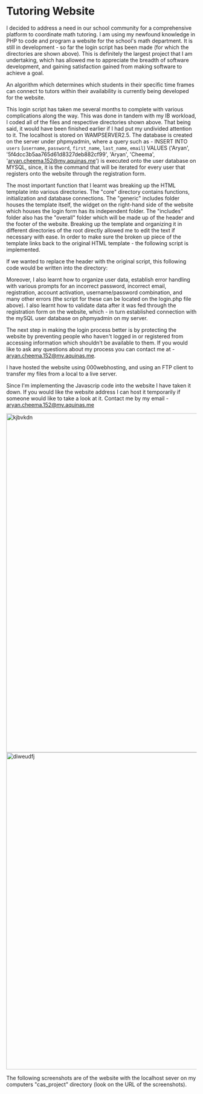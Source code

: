 # Tutoring Website
I decided to address a need in our school community for a comprehensive platform to coordinate math tutoring. I am using my newfound knowledge in PHP to code and program a website for the school's math department. It is still in development - so far the login script has been made (for which the directories are shown above). This is definitely the largest project that I am undertaking, which has allowed me to appreciate the breadth of software development, and gaining satisfaction gained from making software to achieve a goal.

An algorithm which determines which students in their specific time frames can connect to tutors within their availability is currently being developed for the website.

This login script has taken me several months to complete with various complications along the way. This was done in tandem with my IB workload, I coded all of the files and respective directories shown above. That being said, it would have been finished earlier if I had put my undivided attention to it. The localhost is stored on WAMPSERVER2.5. The database is created on the server under phpmyadmin, where a query such as - INSERT INTO `users` (`username`, `password`, `first_name`, `last_name`, `email`) VALUES ('Aryan', '5f4dcc3b5aa765d61d8327deb882cf99', 'Aryan', 'Cheema', 'aryan.cheema.152@my.aquinas.me') is executed onto the user database on MYSQL, since, it is the command that will be iterated for every user that registers onto the website through the registration form.

The most important function that I learnt was breaking up the HTML template into various directories. The "core" directory contains functions, initialization and database connections. The "generic" includes folder houses the template itself, the widget on the right-hand side of the website which houses the login form has its independent folder. The "includes" folder also has the "overall" folder which will be made up of the header and the footer of the website. Breaking up the template and organizing it in different directories of the root directly allowed me to edit the text if necessary with ease. In order to make sure the broken up piece of the template links back to the original HTML template - the following script is implemented. 

If we wanted to replace the header with the original script, this following code would be written into the directory:

<? php
include 'includes/head.php';
?>

Moreover, I also learnt how to organize user data, establish error handling with various prompts for an incorrect password, incorrect email, registration, account activation, username/password combination, and many other errors (the script for these can be located on the login.php file above). I also learnt how to validate data after it was fed through the registration form on the website, which - in turn established connection with the mySQL user database on phpmyadmin on my server. 

The next step in making the login process better is by protecting the website by preventing people who haven't logged in or registered from accessing information which shouldn't be available to them. If you would like to ask any questions about my process you can contact me at - aryan.cheema.152@my.aquinas.me.

I have hosted the website using 000webhosting, and using an FTP client to transfer my files from a local to a live server. 

Since I'm implementing the Javascrip code into the website I have taken it down. If you would like the website address I can host it temporarily if someone would like to take a look at it. Contact me by my email - aryan.cheema.152@my.aquinas.me

<img width="896" alt="kjbvkdn" src="https://cloud.githubusercontent.com/assets/16159880/13625634/c22c5c42-e587-11e5-8506-61008bc3f466.PNG">
<img width="838" alt="diweudfj" src="https://cloud.githubusercontent.com/assets/16159880/13625636/c374521c-e587-11e5-8710-f107cbecbf18.PNG">


The following screenshots are of the website with the localhost sever on my computers "cas_project" directory (look on the URL of the screenshots).
